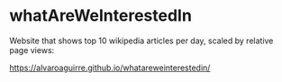 # whatAreWeInterestedIn
Website that shows top 10 wikipedia articles per day, scaled by relative page views:

https://alvaroaguirre.github.io/whatareweinterestedin/
